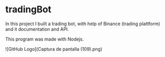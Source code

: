 # tradingBot
In this project I built a trading bot, with help of Binance (trading plattform) and it documentation and API.

This program was made with Nodejs.

![GitHub Logo](Captura de pantalla (109).png)
